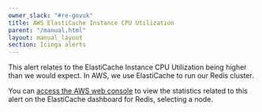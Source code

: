 ```yaml
---
owner_slack: "#re-govuk"
title: AWS ElastiCache Instance CPU Utilization
parent: "/manual.html"
layout: manual_layout
section: Icinga alerts
---
```


This alert relates to the ElastiCache Instance CPU Utilization being higher than we would expect. In AWS, we use ElastiCache to run our Redis cluster.

You can [access the AWS web console] to view the statistics related to this alert on the ElastiCache dashboard for Redis, selecting a node.

[access the AWS web console]: https://eu-west-1.console.aws.amazon.com/elasticache/home?region=eu-west-1
